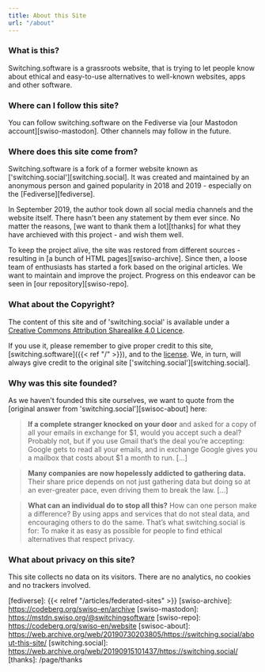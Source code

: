 ```yaml
---
title: About this Site
url: "/about"
---
```

### What is this?

Switching.software is a grassroots website, that is trying to let people know about ethical and easy-to-use alternatives to well-known websites, apps and other software. 

### Where can I follow this site?

You can follow switching.software on the Fediverse via [our Mastodon account][swiso-mastodon]. Other channels may follow in the future.

### Where does this site come from?

Switching.software is a fork of a former website known as ['switching.social'][switching.social]. It was created and maintained by an anonymous person and gained popularity in 2018 and 2019 - especially on the [Fediverse][fediverse].

In September 2019, the author took down all social media channels and the website itself. There hasn't been any statement by them ever since. No matter the reasons, [we want to thank them a lot][thanks] for what they have archieved with this project - and wish them well.

To keep the project alive, the site was restored from different sources - resulting in [a bunch of HTML pages][swiso-archive]. Since then, a loose team of enthusiasts has started a fork based on the original articles. We want to maintain and improve the project. Progress on this endeavor can be seen in [our repository][swiso-repo].

### What about the Copyright?

The content of this site and of 'switching.social' is available under a [Creative Commons Attribution Sharealike 4.0 Licence][cc]. 

If you use it, please remember to give proper credit to this site, [switching.software]({{< ref "/" >}}), and to the [license][cc]. We, in turn, will always give credit to the original site ['switching.social'][switching.social].

### Why was this site founded?

As we haven't founded this site ourselves, we want to quote from the [original answer from 'switching.social'][swisoc-about] here:

> **If a complete stranger knocked on your door** and asked for a copy of all your emails in exchange for $1, would you accept such a deal? Probably not, but if you use Gmail that’s the deal you’re accepting: Google gets to read all your emails, and in exchange Google gives you a mailbox that costs about $1 a month to run. [...]

> **Many companies are now hopelessly addicted to gathering data.** Their share price depends on not just gathering data but doing so at an ever-greater pace, even driving them to break the law. [...]

> **What can an individual do to stop all this?** How can one person make a difference? By using apps and services that do not steal data, and encouraging others to do the same. That’s what switching.social is for: To make it as easy as possible for people to find ethical alternatives that respect privacy.

### What about privacy on this site?

This site collects no data on its visitors. There are no analytics, no cookies and no trackers involved.

[cc]: https://creativecommons.org/licenses/by-sa/4.0/
[fediverse]: {{< relref "/articles/federated-sites" >}}
[swiso-archive]: https://codeberg.org/swiso-en/archive
[swiso-mastodon]: https://mstdn.swiso.org/@switchingsoftware
[swiso-repo]: https://codeberg.org/swiso-en/website
[swisoc-about]: https://web.archive.org/web/20190730203805/https://switching.social/about-this-site/
[switching.social]: https://web.archive.org/web/20190915101437/https://switching.social/
[thanks]: /page/thanks